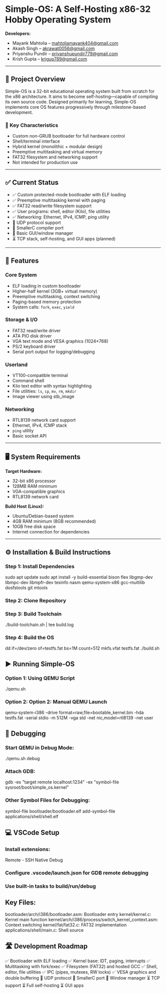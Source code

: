 # Simple-OS: A Self-Hosting x86-32 Hobby Operating System

**Developers:**  
- Mayank Mahtolia – mahtoliamayank404@gmail.com  
- Akash Singh – akrawat0056@gmail.com  
- Priyanshu Pundir – priyanshupundir779@gmail.com  
- Krish Gupta – krigup789@gmail.com

---

## 📌 Project Overview

Simple-OS is a 32-bit educational operating system built from scratch for the x86 architecture. It aims to become self-hosting—capable of compiling its own source code. Designed primarily for learning, Simple-OS implements core OS features progressively through milestone-based development.

### 🔧 Key Characteristics
- Custom non-GRUB bootloader for full hardware control  
- Shell/terminal interface  
- Hybrid kernel (monolithic + modular design)  
- Preemptive multitasking and virtual memory  
- FAT32 filesystem and networking support  
- Not intended for production use  

---

## ✅ Current Status

- ✅ Custom protected-mode bootloader with ELF loading  
- ✅ Preemptive multitasking kernel with paging  
- ✅ FAT32 read/write filesystem support  
- ✅ User programs: shell, editor (Kilo), file utilities  
- ✅ Networking: Ethernet, IPv4, ICMP, ping utility  
- 🚧 UDP protocol support  
- 🚧 SmallerC compiler port  
- 🚧 Basic GUI/window manager  
- ⏳ TCP stack, self-hosting, and GUI apps (planned)

---

## 🧠 Features

### Core System
- ELF loading in custom bootloader  
- Higher-half kernel (3GB+ virtual memory)  
- Preemptive multitasking, context switching  
- Paging-based memory protection  
- System calls: `fork`, `exec`, `yield`

### Storage & I/O
- FAT32 read/write driver  
- ATA PIO disk driver  
- VGA text mode and VESA graphics (1024×768)  
- PS/2 keyboard driver  
- Serial port output for logging/debugging  

### Userland
- VT100-compatible terminal  
- Command shell  
- Kilo text editor with syntax highlighting  
- File utilities: `ls`, `cp`, `mv`, `rm`, `mkdir`  
- Image viewer using stb_image

### Networking
- RTL8139 network card support  
- Ethernet, IPv4, ICMP stack  
- `ping` utility  
- Basic socket API

---

## 🖥️ System Requirements

**Target Hardware:**  
- 32-bit x86 processor  
- 128MB RAM minimum  
- VGA-compatible graphics  
- RTL8139 network card

**Build Host (Linux):**  
- Ubuntu/Debian-based system  
- 4GB RAM minimum (8GB recommended)  
- 10GB free disk space  
- Internet connection for dependencies

---

## ⚙️ Installation & Build Instructions

### Step 1: Install Dependencies
sudo apt update
sudo apt install -y build-essential bison flex libgmp-dev libmpc-dev libmpfr-dev texinfo nasm qemu-system-x86 gcc-multilib dosfstools git mtools

### Step 2: Clone Repository

### Step 3: Build Toolchain 
./build-toolchain.sh | tee build.log

### Step 4: Build the OS
dd if=/dev/zero of=testfs.fat bs=1M count=512
mkfs.vfat testfs.fat
./build.sh

## ▶️ Running Simple-OS
### Option 1: Using QEMU Script
./qemu.sh

### Option 2: Option 2: Manual QEMU Launch
qemu-system-i386 -drive format=raw,file=bootable_kernel.bin -hda testfs.fat -serial stdio -m 512M -vga std -net nic,model=rtl8139 -net user

## 🐞 Debugging
### Start QEMU in Debug Mode:
./qemu.sh debug

### Attach GDB:
gdb -ex "target remote localhost:1234" -ex "symbol-file sysroot/boot/simple_os.kernel"

### Other Symbol Files for Debugging:
symbol-file bootloader/bootloader.elf
add-symbol-file applications/shell/shell.elf

## 💻 VSCode Setup

### Install extensions:
Remote - SSH
Native Debug

### Configure .vscode/launch.json for GDB remote debugging

### Use built-in tasks to build/run/debug

## Key Files:
bootloader/arch/i386/bootloader.asm: Bootloader entry
kernel/kernel.c: Kernel main function
kernel/arch/i386/process/switch_kernel_context.asm: Context switching
kernel/fat/fat32.c: FAT32 implementation
applications/shell/main.c: Shell source

## 🛣️ Development Roadmap
✅ Bootloader with ELF loading
✅ Kernel base: IDT, paging, interrupts
✅ Multitasking with fork/exec
✅ Filesystem (FAT32) and hosted GCC
✅ Shell, editor, file utilities
✅ IPC (pipes, mutexes, RW locks)
✅ VESA graphics and double buffering
🚧 UDP protocol
🚧 SmallerC port
🚧 Window manager
⏳ TCP support
⏳ Full self-hosting
⏳ GUI apps